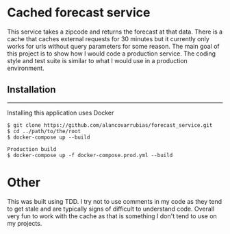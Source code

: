 # Cached forecast service
This service takes a zipcode and returns the forecast at that data.
There is a cache that caches external requests for 30 minutes but it currently only works for urls without query parameters for some reason.
The main goal of this project is to show how I would code a production service.
The coding style and test suite is similar to what I would use in a production environment.
## Installation
***
Installing this application uses Docker
```
$ git clone https://github.com/alancovarrubias/forecast_service.git
$ cd ../path/to/the/root
$ docker-compose up --build

Production build
$ docker-compose up -f docker-compose.prod.yml --build
```


# Other
This was built using TDD. I try not to use comments in my code as they tend to get stale and are typically signs of difficult to understand code. Overall very fun to work with the cache as that is something I don't tend to use on my projects.